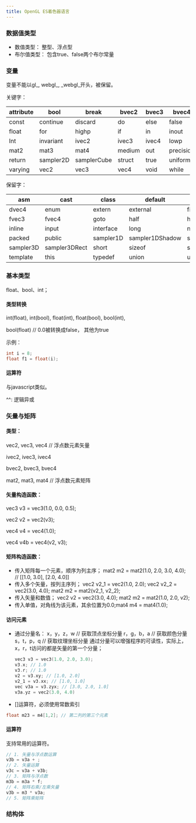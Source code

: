 ```yaml
---
title: OpenGL ES着色器语言
---
```

### 数据值类型

- 数值类型： 整型、浮点型
- 布尔值类型： 包含true、false两个布尔常量

### 变量

变量不能以gl_, webgl_, \_webgl\_开头，被保留。

关键字：

| attribute | bool      | break       | bvec2  | bvec3 | bvec4     |
| --------- | --------- | ----------- | ------ | ----- | --------- |
| const     | continue  | discard     | do     | else  | false     |
| float     | for       | highp       | if     | in    | inout     |
| Int       | invariant | ivec2       | ivec3  | ivec4 | lowp      |
| mat2      | mat3      | mat4        | medium | out   | precision |
| return    | sampler2D | samplerCube | struct | true  | uniform   |
| varying   | vec2      | vec3        | vec4   | void  | while     |

保留字：

| asm       | cast          | class     | default         | double        | dvec2               | dvec3          |
| --------- | ------------- | --------- | --------------- | ------------- | ------------------- | -------------- |
| dvec4     | enum          | extern    | external        | fixed         | flat                | fvec2          |
| fvec3     | fvec4         | goto      | half            | hvec2         | hvec3               | hvec4          |
| inline    | input         | interface | long            | namespace     | noinline            | output         |
| packed    | public        | sampler1D | sampler1DShadow | sampler2DRect | sampler2DRectShadow | shadow2DShadow |
| sampler3D | sampler3DRect | short     | sizeof          | static        | superp              | switch         |
| template  | this          | typedef   | union           | unsigned      | using               | volatile       |

### 基本类型

float、bool、int；

#### 类型转换

int(float), int(bool), float(int), float(bool), bool(int),

bool(float) // 0.0被转换成false， 其他为true

示例：

```c
int i = 8;
float f1 = float(i);
```

#### 运算符

与javascript类似。

^^: 逻辑异或

### 矢量与矩阵

#### 类型：

vec2, vec3, vec4   // 浮点数元素矢量

ivec2, ivec3, ivec4

bvec2, bvec3, bvec4

mat2, mat3, mat4   // 浮点数元素矩阵

#### 矢量构造函数：

vec3 v3 = vec3(1.0, 0.0, 0.5);

vec2 v2 = vec2(v3);

vec4 v4 = vec4(1.0);

vec4 v4b = vec4(v2, v3);

#### 矩阵构造函数：

- 传入矩阵每一个元素，顺序为列主序；
  mat2 m2 = mat2(1.0, 2.0, 3.0, 4.0);  // [[1.0, 3.0], [2.0, 4.0]]
- 传入多个矢量，按列主序列；
  vec2 v2_1 = vec2(1.0, 2.0);  vec2 v2_2 = vec2(3.0, 4.0);
  mat2 m2 = mat2(v2_1, v2_2);
- 传入矢量和数值；
  vec2 v2 = vec2(3.0, 4.0);
  mat2 m2 = mat2(1.0, 2.0, v2);
- 传入单值，对角线为该元素，其余位置为0.0;mat4 m4 = mat4(1.0);

#### 访问元素

- 通过分量名：
  x，y，z，w    // 获取顶点坐标分量
  r，g，b，a     // 获取颜色分量
  s，t，p，q     // 获取纹理坐标分量
  通过分量可以增强程序的可读性，实际上，x，r，t访问的都是矢量的第一个分量；

  ```c
  vec3 v3 = vec3(1.0, 2.0, 3.0);
  v3.x; // 1.0
  v3.r; // 1.0
  v2 = v3.xy; // [1.0, 2.0]
  v2_1 = v3.xx; // [1.0, 1.0]
  vec v3a = v3.zyx; // [3.0, 2.0, 1.0]
  v3a.yz = vec2(3.0, 4.0)
  ```
- []运算符，必须使用常数索引

```c
float m23 = m4[1,2]; // 第二列的第三个元素
```

#### 运算符

支持常用的运算符。

```c
// 1. 矢量与浮点数运算
v3b = v3a + ;
// 2. 矢量运算
v3c = v3a + v3b;
// 3. 矩阵与浮点数
m3b = m3a * f;
// 4. 矩阵右乘/左乘矢量
v3b = m3 * v3a;
// 5. 矩阵乘矩阵
```

### 结构体
